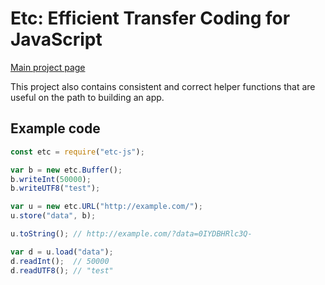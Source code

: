 # Etc: Efficient Transfer Coding for JavaScript

[Main project page](https://github.com/superp00t/etc)

This project also contains consistent and correct helper functions that are useful on the path to building an app. 

## Example code

```js
const etc = require("etc-js");

var b = new etc.Buffer();
b.writeInt(50000);
b.writeUTF8("test");

var u = new etc.URL("http://example.com/");
u.store("data", b);

u.toString(); // http://example.com/?data=0IYDBHRlc3Q-

var d = u.load("data");
d.readInt();  // 50000
d.readUTF8(); // "test"
```
